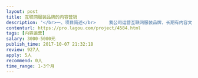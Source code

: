 ```yaml
---                
layout: post       
title: 互联网服装品牌的内容营销           
description: '</br>一、项目简述</br>     我公司运营互联网服装品牌，长期有内容文案方面的需求，希望与有时尚编辑经验的大牛合作，稳定产出高质量的有爆点潜质的文案。</br></br>二、文案内容</br>     （1）单品文案（详情页文案）</br>     （2）品牌整体文案</br>     （3）推广软文，或侧重单品推广，或侧重系列产品推广，或品牌整体推广</br></br>三、文案应用渠道</br>      （1）各电商品牌</br>      （2）微博和微淘</br>      （3）品牌自身的微信公众号</br>      （4）合作的微信公众号投放</br></br>四、合作伙伴要求</br>     （1）非常好的文字功底</br>      （2）热爱时尚，了解时尚</br>      （3）有时尚编辑工作经验的优先</br>      （4）有媒体资源的优先</br></br>五、合作方式</br>      （1）计量形式：单篇计费，分短篇中篇和长篇等</br>      （2）每月固定形式：每月约定基本的工作量</br>      （3）以上两种形式+效果浮动，根据传播效果浮动收费</br></br>       长期有此合作需求。</br></br>六、联系方式</br>      Email：737912@qq.com</br>'     
contenturl: https://pro.lagou.com/project/4584.html      
tags: [内容运营]            
salary: 3000-5000元          
publish_time: 2017-10-07 21:32:18         
review: 927人                   
apply: 5人                   
recommend: 0人                   
time_range: 1-3个月              
---                 
```

